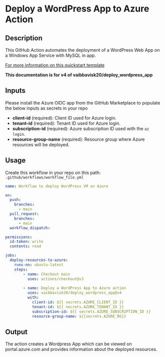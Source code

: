 # Deploy a WordPress App to Azure Action

## Description

This GitHub Action automates the deployment of a WordPress Web App on a Windows App Service with MySQL in app.

[For more information on this quickstart template](https://learn.microsoft.com/en-us/samples/azure/azure-quickstart-templates/wordpress-app-service-mysql-inapp/)

**This documentation is for v4 of vaibbavisk20/deploy_wordpress_app**

## Inputs

Please install the Azure OIDC app from the GitHub Marketplace to populate the below inputs as secrets in your repo

- **client-id** (required): Client ID used for Azure login.
- **tenant-id** (required): Tenant ID used for Azure login.
- **subscription-id** (required): Azure subscription ID used with the `az login`.
- **resource-group-name** (required): Resource group where Azure resources will be deployed.

## Usage

Create this workflow in your repo on this path: `.github/workflows/workflow_file.yml`

```yaml
name: Workflow to deploy WordPress VM on Azure

on:
  push:
    branches:
      - main
  pull_request:
    branches:
      - main
  workflow_dispatch:

permissions:
  id-token: write
  contents: read

jobs:
  deploy-resources-to-azure:
    runs-on: ubuntu-latest
    steps:
        - name: Checkout main
          uses: actions/checkout@v3
          
        - name: Deploy a WordPress App to Azure action
          uses: vaibbavisk20/deploy_wordpress_app@v4
          with:
            client-id: ${{ secrets.AZURE_CLIENT_ID }}
            tenant-id: ${{ secrets.AZURE_TENANT_ID }}
            subscription-id: ${{ secrets.AZURE_SUBSCRIPTION_ID }}
            resource-group-name: ${{secrets.AZURE_RG}}
```
## Output

The action creates a Wordpress App which can be viewed on portal.azure.com and provides information about the deployed resources.
